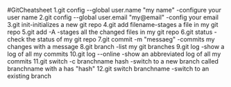 #GitCheatsheet
1.git config --global user.name "my name" -configure your user name
2.git config --global user.email "my@email" -config your email
3.git init-initializes a new git repo
4.git add filename-stages a file in my git repo
5.git add -A -stages all the changed files in my git repo
6.git status -check the status of my git repo
7.git commit -m "messaeg" -commits my changes with a message
8.git branch -list my git branches
9.git log -show a log of all my commits
10.git log --online -show an abbreviated log of all my commits
11.git switch -c branchname hash -switch to a new branch called branchname with a has "hash"
12.git switch branchname -switch to an existing branch
